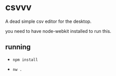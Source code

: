 # csvvv

A dead simple csv editor for the desktop.

you need to have node-webkit installed to run this.


## running
* `npm install`

* `nw .`
